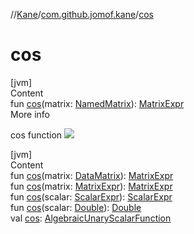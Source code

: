 //[Kane](../index.md)/[com.github.jomof.kane](index.md)/[cos](cos.md)



# cos  
[jvm]  
Content  
fun [cos](cos.md)(matrix: [NamedMatrix](../com.github.jomof.kane.impl/-named-matrix/index.md)): [MatrixExpr](-matrix-expr/index.md)  
More info  


cos function ![](https://jomof.github.io/kane/figures/cos-profile.svg)

  


[jvm]  
Content  
fun [cos](cos.md)(matrix: [DataMatrix](../com.github.jomof.kane.impl/-data-matrix/index.md)): [MatrixExpr](-matrix-expr/index.md)  
fun [cos](cos.md)(matrix: [MatrixExpr](-matrix-expr/index.md)): [MatrixExpr](-matrix-expr/index.md)  
fun [cos](cos.md)(scalar: [ScalarExpr](-scalar-expr/index.md)): [ScalarExpr](-scalar-expr/index.md)  
fun [cos](cos.md)(scalar: [Double](https://kotlinlang.org/api/latest/jvm/stdlib/kotlin/-double/index.html)): [Double](https://kotlinlang.org/api/latest/jvm/stdlib/kotlin/-double/index.html)  
val [cos](cos.md): [AlgebraicUnaryScalarFunction](../com.github.jomof.kane.impl.functions/-algebraic-unary-scalar-function/index.md)  



